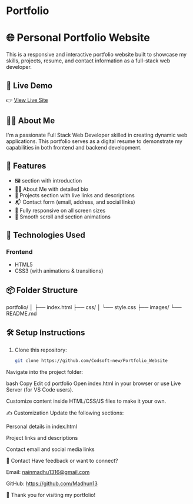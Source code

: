 # Portfolio
 
# 🌐 Personal Portfolio Website

This is a responsive and interactive portfolio website built to showcase my skills, projects, resume, and contact information as a full-stack web developer.

## 📌 Live Demo

👉 [View Live Site](file:///Users/madhu/Downloads/Portfolio%20/index.html)

## 🧑‍💻 About Me

I'm a passionate Full Stack Web Developer skilled in creating dynamic web applications. This portfolio serves as a digital resume to demonstrate my capabilities in both frontend and backend development.

## 📁 Features

- 🖼️ section with introduction
- 👨‍💼 About Me with detailed bio 
- 💼 Projects section with live links and descriptions
- 📬 Contact form (email, address, and social links)
- 📱 Fully responsive on all screen sizes
- 💫 Smooth scroll and section animations

## 🚀 Technologies Used

### Frontend
- HTML5
- CSS3 (with animations & transitions)

## 📦 Folder Structure

portfolio/
│
├── index.html
├── css/
│ └── style.css
├── images/
└── README.md




## 🛠️ Setup Instructions

1. Clone this repository:
   ```bash
   git clone https://github.com/Codsoft-new/Portfolio_Website
Navigate into the project folder:

bash
Copy
Edit
cd portfolio
Open index.html in your browser or use Live Server (for VS Code users).

Customize content inside HTML/CSS/JS files to make it your own.

✍️ Customization
Update the following sections:

Personal details in index.html

Project links and descriptions

Contact email and social media links

📧 Contact
Have feedback or want to connect?

Email: nainmadhu1316@gmail.com

GitHub: https://github.com/Madhun13

🎉 Thank you for visiting my portfolio!
